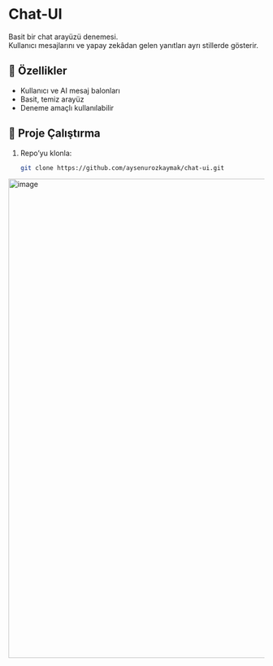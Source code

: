 # Chat-UI

Basit bir chat arayüzü denemesi.  
Kullanıcı mesajlarını ve yapay zekâdan gelen yanıtları ayrı stillerde gösterir.

## 🚀 Özellikler
- Kullanıcı ve AI mesaj balonları
- Basit, temiz arayüz
- Deneme amaçlı kullanılabilir

## 📂 Proje Çalıştırma
1. Repo’yu klonla:
   ```bash
   git clone https://github.com/aysenurozkaymak/chat-ui.git
<img width="663" height="943" alt="image" src="https://github.com/user-attachments/assets/aed5c979-f9bc-41a0-8f9b-400941d6e722" />

